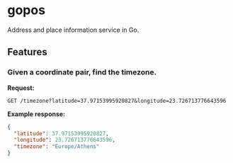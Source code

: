 # gopos

Address and place information service in Go.

## Features

### Given a coordinate pair, find the timezone.

**Request:**

```http request
GET /timezone?latitude=37.97153995920827&longitude=23.726713776643596
```

**Example response:**

```json
{
  "latitude": 37.97153995920827,
  "longitude": 23.726713776643596,
  "timezone": "Europe/Athens"
}
```